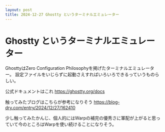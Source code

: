```yaml
---
layout: post
title: 2024-12-27 Ghostty というターミナルエミュレーター
---
```


# Ghostty というターミナルエミュレーター

GhosttyはZero Configuration Philosophyを掲げたターミナルエミュレーター。
設定ファイルをいじらずに起動さえすればいろいろできるっていうものらしい。

公式ドキュメントはこれ
https://ghostty.org/docs

触ってみたブログはこちらが参考になりそう
https://blog-dry.com/entry/2024/12/27/162410

少し触ってみたかんじ、個人的にはWarpの補完の優秀さに軍配が上がると思っていて今のところはWarpを使い続けることになりそう。

